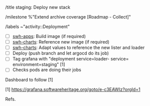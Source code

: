 /title staging: Deploy new <project> stack

/milestone %"Extend archive coverage [Roadmap - Collect]"

/labels ~"activity::Deployment"


- [ ] [swh-apps](https://gitlab.softwareheritage.org/swh/infra/swh-apps/-/tree/master/apps?ref_type=heads): Build image (if required)
- [ ] [swh-charts](https://gitlab.softwareheritage.org/swh/infra/ci-cd/swh-charts/-/blob/staging/values-swh-application-versions.yaml?ref_type=heads): Reference new image (if required)
- [ ] [swh-charts](https://gitlab.softwareheritage.org/swh/infra/ci-cd/swh-charts/-/blob/staging/swh/values/staging.yaml?ref_type=heads#L126): Adapt values to reference the new lister and loader
- [ ] Deploy (push branch and let argocd do its job)
- [ ] Tag grafana with "deployment service=loader-<project> service=<lister-project> environment=staging" [1]
- [ ] Checks pods are doing their jobs

Dashboard to follow [1]

[1] https://grafana.softwareheritage.org/goto/e-c3EAWIz?orgId=1

Refs. <issue>
